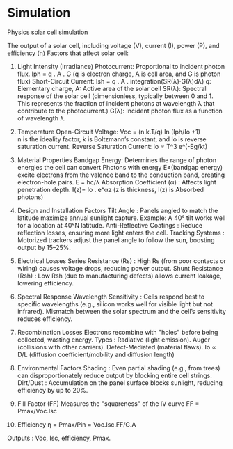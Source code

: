 # Simulation
Physics solar cell simulation

The output of a solar cell, including voltage (V), current (I), power (P), and efficiency (η)
Factors that affect solar cell:
1. Light Intensity (Irradiance)
    Photocurrent: Proportional to incident photon flux.
        Iph = q . A . G (q is electron charge, A is cell area, and G is photon flux)
    Short-Circuit Current: 
        Ish = q . A . integration(SR(λ)⋅G(λ)dλ) 
        q: Elementary charge, A: Active area of the solar cell SR(λ): Spectral response of the solar cell (dimensionless, typically between 0 and 1. This represents the fraction of incident photons at wavelength λ that contribute to the photocurrent.)  G(λ): Incident photon flux as a function of wavelength λ.

2. Temperature
    Open-Circuit Voltage:
        Voc = (n.k.T/q) ln (Iph/Io +1)  
        n is the ideality factor, k is Boltzmann’s constant, and Io is reverse saturation current.
    Reverse Saturation Current: 
        Io ∝ T^3 e^(-Eg/kt)

3. Material Properties
    Bandgap Energy: Determines the range of photon energies the cell can convert
         Photons with energy E≥(bandgap energy) excite electrons from the valence band to the conduction band, creating electron-hole pairs.
        E = hc/λ
    Absorption Coefficient (α) : Affects light penetration depth.
        I(z)= Io . e^αz   (z is thickness, I(z) is Absorbed photons) 

4. Design and Installation Factors
    Tilt Angle :
        Panels angled to match the latitude maximize annual sunlight capture.
        Example: A 40° tilt works well for a location at 40°N latitude.
    Anti-Reflective Coatings :
        Reduce reflection losses, ensuring more light enters the cell.
    Tracking Systems :
        Motorized trackers adjust the panel angle to follow the sun, boosting output by 15–25%.

5. Electrical Losses
    Series Resistance (Rs) : 
        High Rs (from poor contacts or wiring) causes voltage drops, reducing power output.
    Shunt Resistance (Rsh) :
        Low Rsh (due to manufacturing defects) allows current leakage, lowering efficiency.

6. Spectral Response
    Wavelength Sensitivity :
        Cells respond best to specific wavelengths (e.g., silicon works well for visible light but not infrared).
        Mismatch between the solar spectrum and the cell’s sensitivity reduces efficiency.

7. Recombination Losses
    Electrons recombine with "holes" before being collected, wasting energy.
    Types :
        Radiative (light emission).
        Auger (collisions with other carriers).
        Defect-Mediated (material flaws).
        Io ∝ D/L (diffusion coefficient/mobility and diffusion length)

8. Environmental Factors
    Shading :
        Even partial shading (e.g., from trees) can disproportionately reduce output by blocking entire cell strings.
    Dirt/Dust :
        Accumulation on the panel surface blocks sunlight, reducing efficiency by up to 20%.

9. Fill Factor (FF)
    Measures the "squareness" of the IV curve
    FF = Pmax/Voc.Isc

10. Efficiency 
    η = Pmax/Pin = Voc.Isc.FF/G.A

Outputs : 
Voc, Isc, efficiency, Pmax.